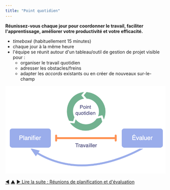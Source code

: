 ```yaml
---
title: "Point quotidien"
---
```



<strong>Réunissez-vous chaque jour pour coordonner le travail, faciliter l'apprentissage, améliorer votre productivité et votre efficacité.</strong>

- <dfn data-info="Timebox (bloc de temps): Une période de temps fixée pour se concentrer sur une activité particulière (qui ne sera pas nécessairement terminée à la fin du temps limite).">timeboxé</dfn> (habituellement 15 minutes)
- chaque jour à la même heure
- l'équipe se réunit autour d'un tableau/outil de gestion de projet visible pour : 
    - organiser le travail quotidien
    - adresser les obstacles/freins
    - adapter les <dfn data-info="Accord: Une ligne directrice, un processus ou protocole établi de le but de guider le flux de valeur.">accords</dfn> existants ou en créer de nouveaux sur-le-champ

![Le point quotidien est une réunion essentielle pour les équipes auto-organisées.](img/meetings/planning-review-standup.png)

<div class="bottom-nav">
<a href="retrospective.html" title="Retour à : Rétrospective">◀</a> <a href="focused-interactions.html" title="Remonter: Cibler les interactions">▲</a> <a href="planning-and-review-meetings.html" title="">▶ Lire la suite : Réunions de planification et d&apos;évaluation</a>
</div>


<script type="text/javascript">
Mousetrap.bind('g n', function() {
    window.location.href = 'planning-and-review-meetings.html';
    return false;
});
</script>

